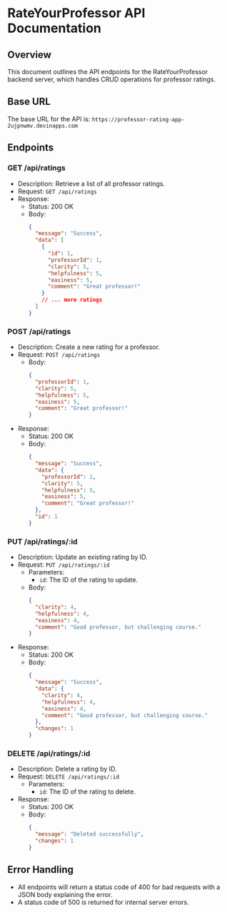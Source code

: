 # RateYourProfessor API Documentation

## Overview
This document outlines the API endpoints for the RateYourProfessor backend server, which handles CRUD operations for professor ratings.

## Base URL
The base URL for the API is: `https://professor-rating-app-2ujpnwmv.devinapps.com`

## Endpoints

### GET /api/ratings
- Description: Retrieve a list of all professor ratings.
- Request: `GET /api/ratings`
- Response:
  - Status: 200 OK
  - Body:
    ```json
    {
      "message": "Success",
      "data": [
        {
          "id": 1,
          "professorId": 1,
          "clarity": 5,
          "helpfulness": 5,
          "easiness": 5,
          "comment": "Great professor!"
        }
        // ... more ratings
      ]
    }
    ```

### POST /api/ratings
- Description: Create a new rating for a professor.
- Request: `POST /api/ratings`
  - Body:
    ```json
    {
      "professorId": 1,
      "clarity": 5,
      "helpfulness": 5,
      "easiness": 5,
      "comment": "Great professor!"
    }
    ```
- Response:
  - Status: 200 OK
  - Body:
    ```json
    {
      "message": "Success",
      "data": {
        "professorId": 1,
        "clarity": 5,
        "helpfulness": 5,
        "easiness": 5,
        "comment": "Great professor!"
      },
      "id": 1
    }
    ```

### PUT /api/ratings/:id
- Description: Update an existing rating by ID.
- Request: `PUT /api/ratings/:id`
  - Parameters:
    - `id`: The ID of the rating to update.
  - Body:
    ```json
    {
      "clarity": 4,
      "helpfulness": 4,
      "easiness": 4,
      "comment": "Good professor, but challenging course."
    }
    ```
- Response:
  - Status: 200 OK
  - Body:
    ```json
    {
      "message": "Success",
      "data": {
        "clarity": 4,
        "helpfulness": 4,
        "easiness": 4,
        "comment": "Good professor, but challenging course."
      },
      "changes": 1
    }
    ```

### DELETE /api/ratings/:id
- Description: Delete a rating by ID.
- Request: `DELETE /api/ratings/:id`
  - Parameters:
    - `id`: The ID of the rating to delete.
- Response:
  - Status: 200 OK
  - Body:
    ```json
    {
      "message": "Deleted successfully",
      "changes": 1
    }
    ```

## Error Handling
- All endpoints will return a status code of 400 for bad requests with a JSON body explaining the error.
- A status code of 500 is returned for internal server errors.
